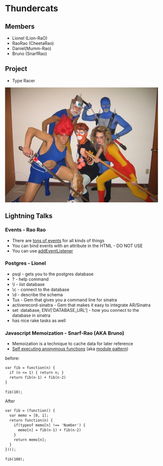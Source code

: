 # Thundercats

## Members
* Lionel (Lion-RaO)
* RaoRao (CheetaRao)
* Daniel(Mumm-Rao)
* Bruno (SnarfRao)

## Project
* Type Racer

![Thundercats](./images/Weird-Thundercats.jpg)

## Lightning Talks

### Events - Rao Rao

* There are [tons of
  events](https://developer.mozilla.org/en-US/docs/Web/Reference/Events?redirectlocale=en-US&redirectslug=DOM%2FMozilla_event_reference)
  for all kinds of things
* You can bind events with an attribute in the HTML - DO NOT USE
* You can use [addEventListener](https://developer.mozilla.org/en-US/docs/Web/API/EventTarget)

### Postgres - Lionel
* psql - gets you to the postgres database
* \? - help command
* \l - list database
* \c - connect to the database
* \d - describe the schema
* Tux - Gem that gives you a command line for sinatra
* activerecord-sinatra - Gem that makes it easy to integrate AR/Sinatra
* set :database, ENV['DATABASE\_URL'] - how you connect to the database in 
  sinatra
* has nice rake tasks as well

### Javascript Memoization - Snarf-Rao (AKA Bruno)
* Memoization is a technique to cache data for later reference
* [Self executing anonymous
  functions](http://markdalgleish.com/2011/03/self-executing-anonymous-functions/) (aka [module
  pattern](http://www.adequatelygood.com/JavaScript-Module-Pattern-In-Depth.html))


before:
```
var fib = function(n) {
  if (n <= 1) { return n; }
  return fib(n-1) + fib(n-2)
}

fib(10);

```

After
```
var fib = (function() {
  var memo = [0, 1];
  return function(n) {
    if(typeof memo[n] !== 'Number') {
      memo[n] = fib(n-1) + fib(n-2)
    }
    return memo[n];
  }
})();

fib(100);
```

